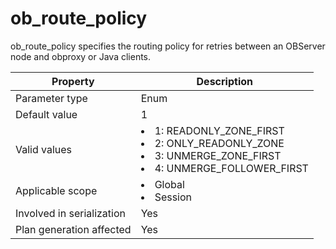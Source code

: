 ob_route_policy
====================================
<!-- # docslug#/oceanbase-database/oceanbase-database/V4.0.0/ob_route_policy-1-2-3 -->

ob_route_policy specifies the routing policy for retries between an OBServer node and obproxy or Java clients.


| **Property** | **Description** |
|----------|----------------------------------------------------------------------------------------------------------------------------------------------------------------------------------------------------------------------------------------------------------------|
| Parameter type | Enum |
| Default value | 1 |
| Valid values | <li> 1: READONLY_ZONE_FIRST   <li> 2: ONLY_READONLY_ZONE   <li> 3: UNMERGE_ZONE_FIRST   <li> 4: UNMERGE_FOLLOWER_FIRST |
| Applicable scope | <li> Global   <li> Session |
| Involved in serialization | Yes |
| Plan generation affected | Yes |


